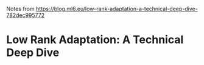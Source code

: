 Notes from https://blog.ml6.eu/low-rank-adaptation-a-technical-deep-dive-782dec995772

# Low Rank Adaptation: A Technical Deep Dive
